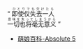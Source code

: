 “  <ruby><rb>即使仅失去一人</rb><rt>ひとりでも欠けたら</rt></ruby></span>  
<ruby><rb>一切也将毫无意义</rb><rt>意味を失ってしまうから</rt></ruby>  ”
- [萌娘百科-Absolute 5](https://zh.moegirl.org.cn/Absolute_5)
